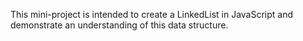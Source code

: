 This mini-project is intended to create a LinkedList in JavaScript and demonstrate an understanding of this data structure.